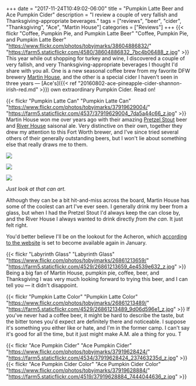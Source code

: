 +++
date = "2017-11-24T10:49:02-06:00"
title = "Pumpkin Latte Beer and Ace Pumpkin Cider"
description = "I review a couple of very fallish and Thanksgiving-appropriate beverages."
tags = ["reviews", "beer", "cider", "Thanksgiving", "Ace", "Martin House"]
categories = ["Reviews"]
+++
{{< flickr "Coffee, Pumpkin Pie, and Pumpkin Latte Beer"
           "Coffee, Pumpkin Pie, and Pumpkin Latte Beer"
           "https://www.flickr.com/photos/tobyjmarks/38604886832/"
           "https://farm5.staticflickr.com/4580/38604886832_7bc4b06488_z.jpg" >}}
This year while out shopping for turkey and wine, I discovered a couple of very fallish, and very Thanksgiving-appropriate beverages I thought I'd share with you all. One is a new seasonal coffee brew from my favorite DFW brewery [Martin House](http://martinhousebrewing.com/), and the other is a special cider I haven't seen in three years — [Ace's]({{< ref "20160802-ace-pineapple-cider-shannon-irish-red.md" >}}) own extraordinary Pumpkin Cider. Read on!
<!--more-->

{{< flickr "Pumpkin Latte Can"
           "Pumpkin Latte Can"
           "https://www.flickr.com/photos/tobyjmarks/37919629004/"
           "https://farm5.staticflickr.com/4537/37919629004_7da5a44c66_z.jpg" >}}
Martin House won me over years ago with their amazing [Pretzel Stout](http://martinhousebrewing.com/the-beer/pretzel-stout/) beer and [River House](http://martinhousebrewing.com/the-beer/river-house/) saisonal ale. Very distinctive on their own, together they drew my attention to this Fort Worth brewer, and I've since tried several others of their generally outstanding beers, but I won't lie about something else that really draws me to them.

![](http://martinhousebrewing.com/wp-content/uploads/2014/01/THIS-ONE.png)

![](http://martinhousebrewing.com/wp-content/uploads/2014/01/Screen-Shot-2017-07-22-at-12.51.01-PM.png)

![](http://martinhousebrewing.com/wp-content/uploads/2016/09/Acheron-Art-Final-web.jpg)

_Just look at that can art._

Although they can be a bit hit-and-miss across the board, Martin House has some of the coolest can art I've ever seen. I generally drink my beer from a glass, but when I had the Pretzel Stout I'd always keep the can close by, and the River House I always wanted to drink directly *from the can*. It just felt right. 

You'd better believe I'll be on the lookout for the Acheron, which [according to the website](http://martinhousebrewing.com/the-beer/acheron/) is set to become available again in January. 
         
{{< flickr "Labyrinth Glass"
           "Labyrinth Glass"
           "https://www.flickr.com/photos/tobyjmarks/26861213659/"
           "https://farm5.staticflickr.com/4529/26861213659_4e4539e632_z.jpg" >}}
Being a big fan of Martin House, pumpkin pie, coffee, beer, and Thanksgiving I was very much looking forward to trying this beer, and I can tell you — it didn't disappoint.
           
{{< flickr "Pumpkin Latte Color"
           "Pumpkin Latte Color"
           "https://www.flickr.com/photos/tobyjmarks/26861213489/"
           "https://farm5.staticflickr.com/4529/26861213489_9d06d596e1_z.jpg" >}}
If you've never had a coffee beer, it might be hard to describe the taste, but the bitter tones you'd expect are definitely there and noticeable. I suppose it's something you either like or hate, and I'm in the former camp. I can't say it's good for all the time, but it just might make A.M. ale a thing for you. T
           
{{< flickr "Ace Pumpkin Cider"
           "Ace Pumpkin Cider"
           "https://www.flickr.com/photos/tobyjmarks/37919628424/"
           "https://farm5.staticflickr.com/4534/37919628424_237463235d_z.jpg" >}}
{{< flickr "Ace Pumpkin Cider Color"
           "Ace Pumpkin Cider Color"
           "https://www.flickr.com/photos/tobyjmarks/37919628884/"
           "https://farm5.staticflickr.com/4519/37919628884_7444044636_z.jpg" >}}

